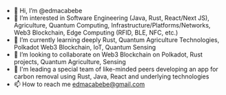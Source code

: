 - 👋 Hi, I’m @edmacabebe
- 👀 I’m interested in Software Engineering (Java, Rust, React/Next JS), Agriculture, Quantum Computing, Infrastructure/Platforms/Networks, Web3 Blockchain, Edge Computing (RFID, BLE, NFC, etc.)
- 🌱 I’m currently learning deeply Rust, Quantum Agriculture Technologies, Polkadot Web3 Blockchain, IoT, Quantum Sensing
- 💞️ I’m looking to collaborate on Web3 Blockchain on Polkadot, Rust projects, Quantum Agriculture, Sensing
- 👀 I'm leading a special team of like-minded peers developing an app for carbon removal using Rust, Java, React and underlying technologies
- 📫 How to reach me edmacabebe@gmail.com

<!---
edmacabebe/edmacabebe is a ✨ special ✨ repository because its `README.md` (this file) appears on your GitHub profile.
You can click the Preview link to take a look at your changes.
--->
